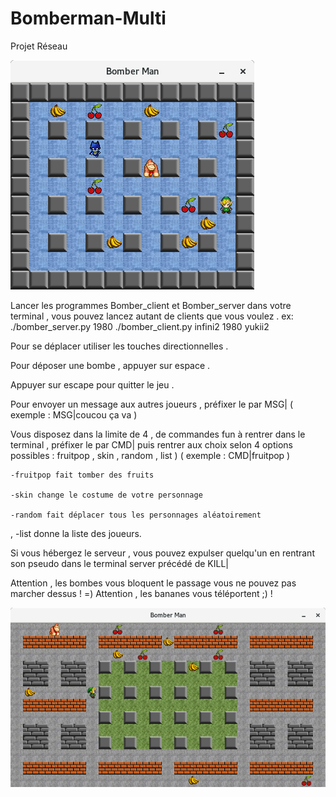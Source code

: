 # Bomberman-Multi
Projet Réseau


![Bomber Man Snapshot](snap0.png?raw=true "snapshot")



Lancer les programmes Bomber_client et Bomber_server dans votre terminal , vous pouvez lancez autant de clients que vous voulez .
ex:  
./bomber_server.py 1980
./bomber_client.py infini2 1980 yukii2
     

Pour se déplacer utiliser les touches directionnelles .

Pour déposer une bombe , appuyer sur espace .

Appuyer sur escape pour quitter le jeu .

Pour envoyer un message aux autres joueurs , préfixer le par MSG| ( exemple : MSG|coucou ça va )

Vous disposez dans la limite de 4 , de commandes fun à rentrer dans le terminal , préfixer le par CMD| 
puis rentrer aux choix selon 4 options possibles : fruitpop , skin , random , list )  ( exemple : CMD|fruitpop ) 

	-fruitpop fait tomber des fruits 

	-skin change le costume de votre personnage 

	-random fait déplacer tous les personnages aléatoirement 
,
	-list donne la liste des joueurs.

Si vous hébergez le serveur , vous pouvez expulser quelqu'un en rentrant son pseudo dans le terminal server précédé de KILL| 

Attention , les bombes vous bloquent le passage vous ne pouvez pas marcher dessus ! =)
Attention , les bananes vous téléportent ;) !


![Bomber Man Snapshot](snap1.png?raw=true "snapshot")
